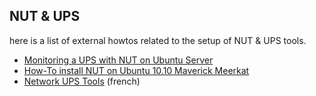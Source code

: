 ## NUT & UPS

here is a list of external howtos related to the setup of NUT & UPS tools.

* [Monitoring a UPS with NUT on Ubuntu Server ](http://thehomeserverhandbook.com/2012/02/28/monitoring_ups/)
* [How-To install NUT on Ubuntu 10.10 Maverick Meerkat](http://www.blasterspike.it/2011/03/28/how-to-install-nut-on-ubuntu-10-10-maverick-meerkat/)
* [Network UPS Tools](http://doc.ubuntu-fr.org/nut) (french)
